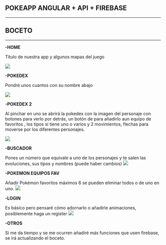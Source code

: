 ## POKEAPP ANGULAR + API + FIREBASE

  
  

***

## BOCETO

***

  

**-HOME**

Título de nuestra app y algunos mapas del juego

**![](https://lh6.googleusercontent.com/su30UlrZ8KBP2NPOUYpHH4nSgSjszeGm_kQz0Gs45m9xgKk-c3naYjHwR6qocQl4ypUmxemK4LHgJ6WSlwMlKUhz4C0enDdQhxtKjHJKFuuOMNrMIetnW_wAXuksdio3Uyv7rzea)**

  
  
  
  
  
  
  
  
  
  
  
  
  
  
  
  

**-POKEDEX**

Pondré unos cuantos con su nombre abajo


**![](https://lh4.googleusercontent.com/iugBn05T_PO80Tuxoc4RKIYSSGZ2-B3l01QkP0vf2fW8aTstE-twXbPBzw9Aec0OOwuiruyb7eFIMHqfqOlB-d86f1VygGFNbMsC8F3b4rYtul11vacsEmTebmS85Qn39WLRjZhx)**
  

**-POKEDEX 2**

Al pinchar en uno se abrirá la pokedex con la imagen del personaje con botones para verlo por detrás, un botón de para añadirlo aun equipo de favoritos , los tipos si tiene uno o varios y 2 movimientos, flechas para moverse por los diferentes personajes.

**![](https://lh5.googleusercontent.com/-W1xCktWa42cCazCKZMZRkDPMyFNcH5YfaXm3EMU4_F3KarMuWzuUCzbEaJxd_FiWSxnr59cfsDY6SBkNr5s0IjXoMYRdAzCG-E9JoZ1v6k7cFIGAgN6QfQoxPBxaKxeMID_P3Cb)**

**-BUSCADOR**

Pones un número que equivale a uno de los personajes y te salen las evoluciones, sus tipos y nombres (puede haber cambios)
**![](https://lh4.googleusercontent.com/dC0N_sIUjH_XsftnJBwuYP87l8Yej-eTu5Gp-v0DXH_gnZ7NVTjP3jzbPBr2Sz5xq0rPw33RjAIhXBpLxbAYvpK362T1j-1cGXGI2slYReo7UGEhe3-Zsr-e9X0rlbefQceVgEOC)**


  

**-POKEMON EQUIPOS FAV**

Añadir Pokémon favoritos máximos 6 se pueden eliminar todos o de uno en uno.
**![](https://lh4.googleusercontent.com/RUCBOFRDI6gCA3yUcUng5CxD6I18VIPYQ-uK2EzhJTK64Ad41DTAa2jkQYYS640vs8M-0crgZWHX8vcVPGzApprST8JaWK7wENPNgJqo-FcF3cOXexd-Avb_TDMIeFY1P0mx5lNJ)**


**-LOGIN**

Es básico pero pensaré cómo adornarlo o añadirle animaciones, posiblemente haga un register
**![](https://lh5.googleusercontent.com/2sH8yiE89iq-0Bl7LCnwgw8CNg3fB7UJq_Gv93SU2ZHAaENL5fTSNl5mwxD4h2PNTNou97CJUBv4mZeleqlCtHqzeIEA5iAUY5W1sm27dyPMgX2sbpINh0pmUyijuCeUAtjmc6lK)**


 

**-OTROS**

Si me da tiempo y se me ocurren añadiré más funciones que usen firebase, se irá actualizando el boceto.

